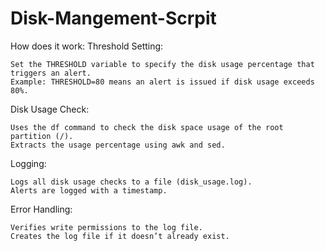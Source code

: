 # Disk-Mangement-Scrpit
How does it work:
Threshold Setting:

    Set the THRESHOLD variable to specify the disk usage percentage that triggers an alert.
    Example: THRESHOLD=80 means an alert is issued if disk usage exceeds 80%.

Disk Usage Check:

    Uses the df command to check the disk space usage of the root partition (/).
    Extracts the usage percentage using awk and sed.

Logging:

    Logs all disk usage checks to a file (disk_usage.log).
    Alerts are logged with a timestamp.

Error Handling:

    Verifies write permissions to the log file.
    Creates the log file if it doesn’t already exist.
